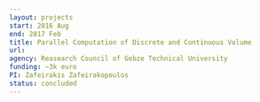 ```yaml
---
layout: projects
start: 2016 Aug  
end: 2017 Feb
title: Parallel Computation of Discrete and Continuous Volume
url:
agency: Reasearch Council of Gebze Technical University
funding: ~3k euro
PI: Zafeirakis Zafeirakopoulos
status: concluded
---
```

